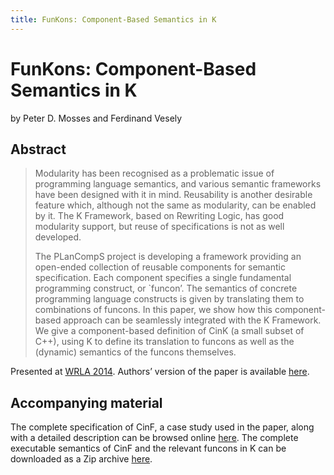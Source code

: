 ```yaml
---
title: FunKons: Component-Based Semantics in K
---
```


# FunKons: Component-Based Semantics in K

by Peter D. Mosses and Ferdinand Vesely

## Abstract

> Modularity has been recognised as a problematic issue of programming language semantics, and various semantic frameworks have been designed with it in mind. Reusability is another desirable feature which, although not the same as modularity, can be enabled by it. The K Framework, based on Rewriting Logic, has good modularity support, but reuse of specifications is not as well developed. 
>
> The PLanCompS project is developing a framework providing an open-ended collection of reusable components for semantic specification. Each component specifies a single fundamental programming construct, or `funcon’. The semantics of concrete programming language constructs is given by translating them to combinations of funcons. In this paper, we show how this component-based approach can be seamlessly integrated with the K Framework. We give a component-based definition of CinK (a small subset of C++), using K to define its translation to funcons as well as the (dynamic) semantics of the funcons themselves.

Presented at [WRLA 2014](http://users.dsic.upv.es/workshops/wrla2014/).
Authors’ version of the paper is available [here](https://plancomps.csle.cs.rhul.ac.uk/files/2014/03/WRLA2014.pdf).

## Accompanying material

The complete specification of CinF, a case study used in the paper, along with a detailed description can be browsed online [here](http://cs.swan.ac.uk/~csfvesely/wrla2014/About-CinF.html). The complete executable semantics of CinF and the relevant funcons in K can be downloaded as a Zip archive [here](https://plancomps.csle.cs.rhul.ac.uk/files/2014/03/cinf.zip).
